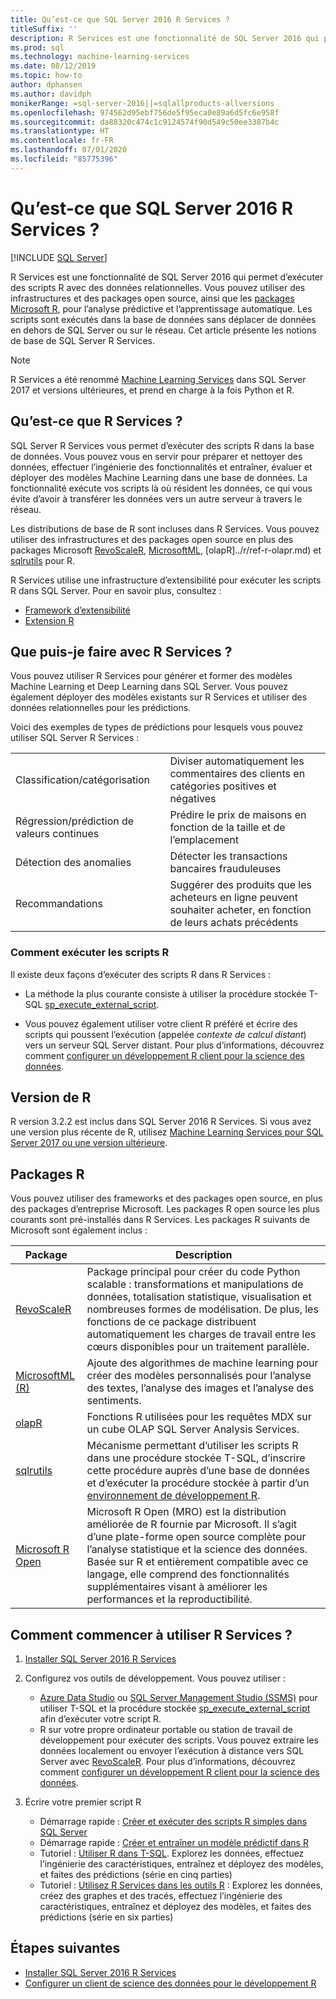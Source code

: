 ```yaml
---
title: Qu’est-ce que SQL Server 2016 R Services ?
titleSuffix: ''
description: R Services est une fonctionnalité de SQL Server 2016 qui permet d’exécuter des scripts R avec des données relationnelles. Vous pouvez utiliser des infrastructures et des packages open source, ainsi que les packages Microsoft R, pour l’analyse prédictive et l’apprentissage automatique. Les scripts sont exécutés dans la base de données sans déplacer de données en dehors de SQL Server ou sur le réseau. Cet article présente les notions de base de SQL Server R Services.
ms.prod: sql
ms.technology: machine-learning-services
ms.date: 08/12/2019
ms.topic: how-to
author: dphansen
ms.author: davidph
monikerRange: =sql-server-2016||=sqlallproducts-allversions
ms.openlocfilehash: 974562d95ebf756de5f95eca0e89a6d5fc6e958f
ms.sourcegitcommit: da88320c474c1c9124574f90d549c50ee3387b4c
ms.translationtype: HT
ms.contentlocale: fr-FR
ms.lasthandoff: 07/01/2020
ms.locfileid: "85775396"
---
```

# <a name="what-is-sql-server-2016-r-services"></a>Qu’est-ce que SQL Server 2016 R Services ?
 [!INCLUDE [SQL Server](../../includes/applies-to-version/sqlserver.md)]

R Services est une fonctionnalité de SQL Server 2016 qui permet d’exécuter des scripts R avec des données relationnelles. Vous pouvez utiliser des infrastructures et des packages open source, ainsi que les [packages Microsoft R](#packages), pour l’analyse prédictive et l’apprentissage automatique. Les scripts sont exécutés dans la base de données sans déplacer de données en dehors de SQL Server ou sur le réseau. Cet article présente les notions de base de SQL Server R Services.

> [!Note]
> R Services a été renommé [Machine Learning Services](../sql-server-machine-learning-services.md) dans SQL Server 2017 et versions ultérieures, et prend en charge à la fois Python et R.

## <a name="what-is-r-services"></a>Qu’est-ce que R Services ?

SQL Server R Services vous permet d’exécuter des scripts R dans la base de données. Vous pouvez vous en servir pour préparer et nettoyer des données, effectuer l’ingénierie des fonctionnalités et entraîner, évaluer et déployer des modèles Machine Learning dans une base de données. La fonctionnalité exécute vos scripts là où résident les données, ce qui vous évite d’avoir à transférer les données vers un autre serveur à travers le réseau.

Les distributions de base de R sont incluses dans R Services. Vous pouvez utiliser des infrastructures et des packages open source en plus des packages Microsoft [RevoScaleR](../r/ref-r-revoscaler.md), [MicrosoftML](../r/ref-r-microsoftml.md), [olapR]../r/ref-r-olapr.md) et [sqlrutils](../r/ref-r-sqlrutils.md) pour R.

R Services utilise une infrastructure d’extensibilité pour exécuter les scripts R dans SQL Server. Pour en savoir plus, consultez :

+ [Framework d’extensibilité](../concepts/extensibility-framework.md)
+ [Extension R](../concepts/extension-r.md)

## <a name="what-can-i-do-with-r-services"></a>Que puis-je faire avec R Services ?

Vous pouvez utiliser R Services pour générer et former des modèles Machine Learning et Deep Learning dans SQL Server. Vous pouvez également déployer des modèles existants sur R Services et utiliser des données relationnelles pour les prédictions.

Voici des exemples de types de prédictions pour lesquels vous pouvez utiliser SQL Server R Services :

|||
|-|-|
|Classification/catégorisation|Diviser automatiquement les commentaires des clients en catégories positives et négatives|
|Régression/prédiction de valeurs continues|Prédire le prix de maisons en fonction de la taille et de l’emplacement|
|Détection des anomalies|Détecter les transactions bancaires frauduleuses |
|Recommandations|Suggérer des produits que les acheteurs en ligne peuvent souhaiter acheter, en fonction de leurs achats précédents|

### <a name="how-to-execute-r-scripts"></a>Comment exécuter les scripts R

Il existe deux façons d’exécuter des scripts R dans R Services :

+ La méthode la plus courante consiste à utiliser la procédure stockée T-SQL [sp_execute_external_script](../../relational-databases/system-stored-procedures/sp-execute-external-script-transact-sql.md).

+ Vous pouvez également utiliser votre client R préféré et écrire des scripts qui poussent l’exécution (appelée *contexte de calcul distant*) vers un serveur SQL Server distant. Pour plus d’informations, découvrez comment [configurer un développement R client pour la science des données](../r/set-up-a-data-science-client.md).

<a name="version"></a>

## <a name="r-version"></a>Version de R

R version 3.2.2 est inclus dans SQL Server 2016 R Services. Si vous avez une version plus récente de R, utilisez [Machine Learning Services pour SQL Server 2017 ou une version ultérieure](../sql-server-machine-learning-services.md).

<a name="packages"></a>

## <a name="r-packages"></a>Packages R

Vous pouvez utiliser des frameworks et des packages open source, en plus des packages d’entreprise Microsoft. Les packages R open source les plus courants sont pré-installés dans R Services. Les packages R suivants de Microsoft sont également inclus :

| Package | Description |
|-|-|
| [RevoScaleR](../r/ref-r-revoscaler.md) | Package principal pour créer du code Python scalable : transformations et manipulations de données, totalisation statistique, visualisation et nombreuses formes de modélisation. De plus, les fonctions de ce package distribuent automatiquement les charges de travail entre les cœurs disponibles pour un traitement parallèle. |
| [MicrosoftML (R)](../r/ref-r-microsoftml.md) | Ajoute des algorithmes de machine learning pour créer des modèles personnalisés pour l’analyse des textes, l’analyse des images et l’analyse des sentiments. |
| [olapR](../r/ref-r-olapr.md) | Fonctions R utilisées pour les requêtes MDX sur un cube OLAP SQL Server Analysis Services. |
| [sqlrutils](../r/ref-r-sqlrutils.md) | Mécanisme permettant d’utiliser les scripts R dans une procédure stockée T-SQL, d’inscrire cette procédure auprès d’une base de données et d’exécuter la procédure stockée à partir d’un [environnement de développement R](../r/set-up-a-data-science-client.md). |
| [Microsoft R Open](https://mran.microsoft.com/rro) | Microsoft R Open (MRO) est la distribution améliorée de R fournie par Microsoft. Il s’agit d’une plate-forme open source complète pour l’analyse statistique et la science des données. Basée sur R et entièrement compatible avec ce langage, elle comprend des fonctionnalités supplémentaires visant à améliorer les performances et la reproductibilité. |

## <a name="how-do-i-get-started-with-rservices"></a>Comment commencer à utiliser R Services ?

1. [Installer SQL Server 2016 R Services](../install/sql-r-services-windows-install.md)

1. Configurez vos outils de développement. Vous pouvez utiliser :

    + [Azure Data Studio](../../azure-data-studio/what-is.md) ou [SQL Server Management Studio (SSMS)](../../ssms/sql-server-management-studio-ssms.md) pour utiliser T-SQL et la procédure stockée [sp_execute_external_script](../../relational-databases/system-stored-procedures/sp-execute-external-script-transact-sql.md) afin d’exécuter votre script R.
    + R sur votre propre ordinateur portable ou station de travail de développement pour exécuter des scripts. Vous pouvez extraire les données localement ou envoyer l’exécution à distance vers SQL Server avec [RevoScaleR](../r/ref-r-revoscaler.md). Pour plus d’informations, découvrez comment [configurer un développement R client pour la science des données](../r/set-up-a-data-science-client.md).

1. Écrire votre premier script R

    + Démarrage rapide : [Créer et exécuter des scripts R simples dans SQL Server](../tutorials/quickstart-r-create-script.md)
    + Démarrage rapide : [Créer et entraîner un modèle prédictif dans R](../tutorials/quickstart-r-train-score-model.md)
    + Tutoriel : [Utiliser R dans T-SQL](../tutorials/sqldev-in-database-r-for-sql-developers.md). Explorez les données, effectuez l’ingénierie des caractéristiques, entraînez et déployez des modèles, et faites des prédictions (série en cinq parties)
    + Tutoriel : [Utilisez R Services dans les outils R](../tutorials/walkthrough-data-science-end-to-end-walkthrough.md) : Explorez les données, créez des graphes et des tracés, effectuez l’ingénierie des caractéristiques, entraînez et déployez des modèles, et faites des prédictions (série en six parties)

## <a name="next-steps"></a>Étapes suivantes

+ [Installer SQL Server 2016 R Services](../install/sql-r-services-windows-install.md)
+ [Configurer un client de science des données pour le développement R](../r/set-up-a-data-science-client.md)